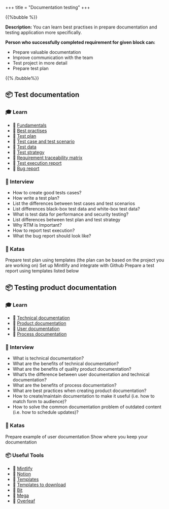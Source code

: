 +++
title = "Documentation testing"
+++

{{%bubble %}}

**Description:** You can learn best practises in prepare documentation and testing application more specifically.


**Person who successfully completed requirement for given block can:**
- Prepare valuable documentation
- Improve communication with the team
- Test project in more detail
- Prepare test plan


{{% /bubble%}}

## 📦 Test documentation

### **🎓 Learn**

- 📗 [Fundamentals](https://performancelabus.com/importance-of-software-testing-documentation/)
- 📗 [Best practises](https://medium.com/free-code-camp/how-to-write-test-documents-why-you-need-them-and-how-to-get-started-b17440823007)
- 📗 [Test plan](https://www.wearedevelopers.com/magazine/how-to-create-a-test-plan-for-software-testing)
- 📗 [Test case and test scenario](https://www.guru99.com/test-case-vs-test-scenario.html)
- 📗 [Test data](https://www.guru99.com/software-testing-test-data.html)
- 📗 [Test strategy](https://www.inspiredtesting.com/news-insights/insights/353-the-difference-between-a-test-plan-and-a-test-strategy)
- 📗 [Requirement traceability matrix](https://www.guru99.com/traceability-matrix.html)
- 📙 [Test execution report](https://www.softwaretestinghelp.com/test-execution-report/)
- 📙 [Bug report](https://www.globalapptesting.com/blog/bug-triage-is-it-delaying-your-releases)

### **🎤  Interview**

- How to create good tests cases?
- How write a test plan?
- List the differences between test cases and test scenarios
- List differences black-box test data and white-box test data?
- What is test data for performance and security testing?
- List differences between test plan and test strategy
- Why RTM is Important?
- How to report test execution?
- What the bug report should look like?

### **📝 Katas**
Prepare test plan using templates (the plan can be based on the project you are working on)
Set up Mintlify and integrate with Github
Prepare a test report using templates listed below

## 📦 Testing product documentation

### **🎓 Learn**

- 📗 [Technical documentation](https://helpjuice.com/blog/technical-documentation#technical-documentation-definition)
- 📗 [Product documentation](https://helpjuice.com/blog/product-documentation)
- 📗 [User documentation](https://helpjuice.com/blog/user-documentation)
- 📗 [Process documentation](https://helpjuice.com/blog/process-documentation)

### **🎤  Interview**

- What is technical documentation?
- What are the benefits of technical documentation?
- What are the benefits of quality product documentation?
- What’s the difference between user documentation and technical documentation?
- What are the benefits of process documentation?
- What are best practices when creating product documentation?
- How to create/maintain documentation to make it useful (i.e. how to match form to audience)?
- How to solve the common documentation problem of outdated content (i.e. how to schedule updates)?

### **📝 Katas**
Prepare example of user documentation
Show where you keep your documentation

### **📦 Useful Tools**
- 📗 [Mintlify](https://www.mintlify.com/)
- 📙 [Notion](https://www.notion.so/)
- 📙 [Templates](https://geteasyqa.com/qa/best-test-plan-template/)
- 📙 [Templates to download](https://strongqa.com/qa-portal/testing-docs-templates/test-report)
- 📙 [Bit](https://bit.ai/)
- 📙 [Mega](https://mega.io/)
- 📙 [Overleaf](https://www.overleaf.com/)
